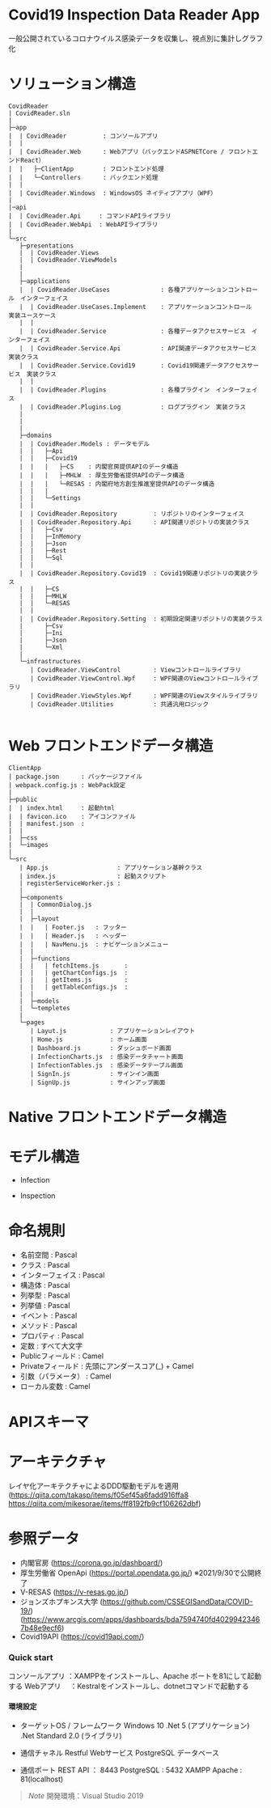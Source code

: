 # Covid19 Inspection Data Reader App

一般公開されているコロナウイルス感染データを収集し、視点別に集計しグラフ化

# ソリューション構造
```
CovidReader
| CovidReader.sln  
|
├─app  
|  | CovidReader          : コンソールアプリ
|  |
|  | CovidReader.Web      : Webアプリ（バックエンドASPNETCore / フロントエンドReact）  
|  |   ├─ClientApp        : フロントエンド処理
|  |   └─Controllers      : バックエンド処理
|  |
|  | CovidReader.Windows  : WindowsOS ネイティブアプリ（WPF）
|
|─api 
|  | CovidReader.Api     : コマンドAPIライブラリ
|  | CovidReader.WebApi  : WebAPIライブラリ
|
└─src  
   ├─presentations
   |  | CovidReader.Views
   |  | CovidReader.ViewModels
   |
   |
   ├─applications
   |  | CovidReader.UseCases              : 各種アプリケーションコントロール　インターフェイス
   |  | CovidReader.UseCases.Implement    : アプリケーションコントロール　実装ユースケース
   |  | 
   |  | CovidReader.Service               : 各種データアクセスサービス　インターフェイス
   |  | CovidReader.Service.Api           : API関連データアクセスサービス　実装クラス
   |  | CovidReader.Service.Covid19       : Covid19関連データアクセスサービス　実装クラス
   |  | 
   |  | CovidReader.Plugins               : 各種プラグイン　インターフェイス
   |  | CovidReader.Plugins.Log           : ログプラグイン　実装クラス
   |  
   |   
   |
   ├─domains
   |  | CovidReader.Models : データモデル
   |  |   ├─Api
   |  |   ├─Covid19
   |  |   |   ├─CS    : 内閣官房提供APIのデータ構造
   |  |   |   ├─MHLW  : 厚生労働省提供APIのデータ構造
   |  |   |   └─RESAS : 内閣府地方創生推進室提供APIのデータ構造
   |  |   |
   |  |   └─Settings
   |  |
   |  | CovidReader.Repository          : リポジトリのインターフェイス
   |  | CovidReader.Repository.Api      : API関連リポジトリの実装クラス
   |  |   ├─Csv
   |  |   ├─InMemory
   |  |   ├─Json
   |  |   ├─Rest
   |  |   └─Sql
   |  |
   |  | CovidReader.Repository.Covid19  : Covid19関連リポジトリの実装クラス
   |  |   ├─CS
   |  |   ├─MHLW
   |  |   └─RESAS
   |  |
   |  | CovidReader.Repository.Setting  : 初期設定関連リポジトリの実装クラス
   |      ├─Csv
   |      ├─Ini
   |      ├─Json
   |      └─Xml
   |
   └─infrastructures  
      | CovidReader.ViewControl         : Viewコントロールライブラリ
      | CovidReader.ViewControl.Wpf     : WPF関連のViewコントロールライブラリ
      | CovidReader.ViewStyles.Wpf      : WPF関連のViewスタイルライブラリ
      | CovidReader.Utilities           : 共通汎用ロジック


```

# Web フロントエンドデータ構造
```
ClientApp
| package.json      : パッケージファイル
| webpack.config.js : WebPack設定 
|
├─public
|  | index.html     : 起動html
|  | favicon.ico    : アイコンファイル
|  | manifest.json  :
|  |
|  ├─css
|  └─images
|   
└─src
   | App.js                   : アプリケーション基幹クラス
   | index.js                 : 起動スクリプト
   | registerServiceWorker.js : 
   |
   ├─components
   |  | CommonDialog.js
   |  |
   |  ├─layout
   |  |   | Footer.js   : フッター
   |  |   | Header.js   : ヘッダー
   |  |   | NavMenu.js  : ナビゲーションメニュー
   |  |   
   |  ├─functions
   |  |   | fetchItems.js       :
   |  |   | getChartConfigs.js  :
   |  |   | getItems.js         :
   |  |   | getTableConfigs.js  :
   |  |
   |  ├─models
   |  └─templetes
   |
   └─pages
      | Layut.js            : アプリケーションレイアウト
      | Home.js             : ホーム画面
      | Dashboard.js        : ダッシュボード画面
      | InfectionCharts.js  : 感染データチャート画面
      | InfectionTables.js  : 感染データテーブル画面
      | SignIn.js           : サインイン画面
      | SignUp.js           : サインアップ画面

```

# Native フロントエンドデータ構造


# モデル構造
* Infection

* Inspection

# 命名規則

* 名前空間 : Pascal
* クラス : Pascal
* インターフェイス : Pascal
* 構造体 : Pascal
* 列挙型 : Pascal
* 列挙値 : Pascal
* イベント : Pascal
* メソッド : Pascal
* プロパティ : Pascal
* 定数 : すべて大文字
* Publicフィールド : Camel
* Privateフィールド : 先頭にアンダースコア(_) + Camel
* 引数（パラメータ） : Camel
* ローカル変数 : Camel

# APIスキーマ


# アーキテクチャ
  レイヤ化アーキテクチャによるDDD駆動モデルを適用
   (https://qiita.com/takasp/items/f05ef45a6fadd916ffa8 https://qiita.com/mikesorae/items/ff8192fb9cf106262dbf)

# 参照データ
* 内閣官房 (https://corona.go.jp/dashboard/)
* 厚生労働省 OpenApi (https://portal.opendata.go.jp/) ※2021/9/30で公開終了
* V-RESAS (https://v-resas.go.jp/)
* ジョンズホプキンス大学 (https://github.com/CSSEGISandData/COVID-19/) (https://www.arcgis.com/apps/dashboards/bda7594740fd40299423467b48e9ecf6)
* Covid19API (https://covid19api.com/)

### Quick start 

コンソールアプリ  ：XAMPPをインストールし、Apache ポートを81にして起動する
Webアプリ      　：Kestralをインストールし、dotnetコマンドで起動する

#### 環境設定

- ターゲットOS / フレームワーク
  Windows 10
  .Net 5 (アプリケーション)
  .Net Standard 2.0 (ライブラリ)

- 通信チャネル
  Restful Webサービス
  PostgreSQL データベース

- 通信ポート
  REST API ： 8443
  PostgreSQL : 5432
  XAMPP Apache : 81(localhost)

> *Note* 開発環境：Visual Studio 2019



